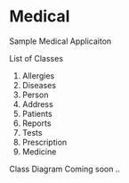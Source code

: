 # Medical
Sample Medical Applicaiton

List of Classes
1. Allergies
2. Diseases
3. Person
4. Address
5. Patients
6. Reports
7. Tests
8. Prescription
9. Medicine 

Class Diagram Coming soon .. 

